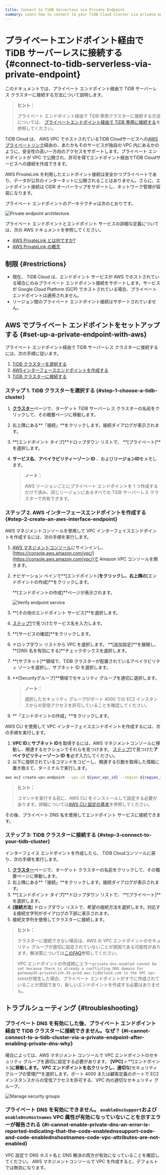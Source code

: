 ```yaml
---
title: Connect to TiDB Serverless via Private Endpoint
summary: Learn how to connect to your TiDB Cloud cluster via private endpoint.
---
```


# プライベートエンドポイント経由で TiDB サーバーレスに接続する {#connect-to-tidb-serverless-via-private-endpoint}

このドキュメントでは、プライベート エンドポイント経由で TiDB サーバーレス クラスターに接続する方法について説明します。

> **ヒント：**
>
> プライベート エンドポイント経由で TiDB 専用クラスターに接続する方法については、 [プライベートエンドポイント経由で TiDB 専用に接続する](/tidb-cloud/set-up-private-endpoint-connections.md)を参照してください。

TiDB Cloud は、 AWS VPC でホストされているTiDB Cloudサービスへの[AWS プライベートリンク](https://aws.amazon.com/privatelink/?privatelink-blogs.sort-by=item.additionalFields.createdDate&#x26;privatelink-blogs.sort-order=desc)経由の、あたかもそのサービスが独自の VPC 内にあるかのように、安全性の高い一方向のアクセスをサポートします。プライベート エンドポイントが VPC で公開され、許可を得てエンドポイント経由でTiDB Cloudサービスへの接続を作成できます。

AWS PrivateLink を利用したエンドポイント接続は安全かつプライベートであり、データが公共のインターネットに公開されることはありません。さらに、エンドポイント接続は CIDR オーバーラップをサポートし、ネットワーク管理が容易になります。

プライベート エンドポイントのアーキテクチャは次のとおりです。

![Private endpoint architecture](/media/tidb-cloud/aws-private-endpoint-arch.png)

プライベート エンドポイントとエンドポイント サービスの詳細な定義については、次の AWS ドキュメントを参照してください。

-   [AWS PrivateLink とは何ですか?](https://docs.aws.amazon.com/vpc/latest/privatelink/what-is-privatelink.html)
-   [AWS PrivateLink の概念](https://docs.aws.amazon.com/vpc/latest/privatelink/concepts.html)

## 制限 {#restrictions}

-   現在、 TiDB Cloud は、エンドポイント サービスが AWS でホストされている場合にのみプライベート エンドポイント接続をサポートします。サービスが Google Cloud Platform (GCP) でホストされている場合、プライベート エンドポイントは適用されません。
-   リージョン間のプライベート エンドポイント接続はサポートされていません。

## AWS でプライベート エンドポイントをセットアップする {#set-up-a-private-endpoint-with-aws}

プライベート エンドポイント経由で TiDB サーバーレス クラスターに接続するには、次の手順に従います。

1.  [TiDB クラスターを選択する](#step-1-choose-a-tidb-cluster)
2.  [AWSインターフェースエンドポイントを作成する](#step-2-create-an-aws-interface-endpoint)
3.  [TiDB クラスターに接続する](#step-3-connect-to-your-tidb-cluster)

### ステップ 1. TiDB クラスターを選択する {#step-1-choose-a-tidb-cluster}

1.  [**クラスター**](https://tidbcloud.com/console/clusters)ページで、ターゲット TiDB サーバーレス クラスターの名前をクリックして、その概要ページに移動します。
2.  右上隅にある**「接続」**をクリックします。接続ダイアログが表示されます。
3.  **[エンドポイント タイプ]**ドロップダウン リストで、 **[プライベート]**を選択します。
4.  **サービス名**、**アベイラビリティーゾーン ID** 、および**リージョンID**をメモします。

    > **ノート：**
    >
    > AWS リージョンごとにプライベート エンドポイントを 1 つ作成するだけで済み、同じリージョンにあるすべての TiDB サーバーレス クラスターで共有できます。

### ステップ 2. AWS インターフェースエンドポイントを作成する {#step-2-create-an-aws-interface-endpoint}

<SimpleTab>
<div label="Use AWS Console">

AWS マネジメントコンソールを使用して VPC インターフェイスエンドポイントを作成するには、次の手順を実行します。

1.  [AWS マネジメントコンソール](https://aws.amazon.com/console/)にサインインし、 [https://console.aws.amazon.com/vpc/](https://console.aws.amazon.com/vpc/)で Amazon VPC コンソールを開きます。

2.  ナビゲーション ペインで**[エンドポイント]**をクリックし、右上隅の**[エンドポイントの作成]**をクリックします。

    **[エンドポイントの作成]**ページが表示されます。

    ![Verify endpoint service](/media/tidb-cloud/private-endpoint/create-endpoint-2.png)

3.  **[その他のエンドポイント サービス]**を選択します。

4.  [ステップ1](#step-1-choose-a-tidb-cluster)で見つけたサービス名を入力します。

5.  **[サービスの確認]**をクリックします。

6.  ドロップダウン リストから VPC を選択します。 **[追加設定]**を展開し、 **[DNS 名を有効にする]**チェックボックスを選択します。

7.  **[サブネット]**領域で、TiDB クラスターが配置されているアベイラビリティ ゾーンを選択し、サブネット ID を選択します。

8.  **[Securityグループ]**領域でセキュリティ グループを適切に選択します。

    > **ノート：**
    >
    > 選択したセキュリティ グループがポート 4000 での EC2 インスタンスからの受信アクセスを許可していることを確認してください。

9.  **「エンドポイントの作成」**をクリックします。

</div>
<div label="Use AWS CLI">

AWS CLI を使用して VPC インターフェイスエンドポイントを作成するには、次の手順を実行します。

1.  **VPC ID**と**サブネット ID**を取得するには、AWS マネジメントコンソールに移動し、関連するセクションでそれらを見つけます。 [ステップ1](#step-1-choose-a-tidb-cluster)で見つけた**アベイラビリティーゾーン ID を**必ず入力してください。
2.  以下に提供されているコマンドをコピーし、関連する引数を取得した情報に置き換えて、ターミナルで実行します。

```bash
aws ec2 create-vpc-endpoint --vpc-id ${your_vpc_id} --region ${region_id} --service-name ${service_name} --vpc-endpoint-type Interface --subnet-ids ${your_subnet_id}
```

> **ヒント：**
>
> コマンドを実行する前に、AWS CLI をインストールして設定する必要があります。詳細については[AWS CLI 設定の基本](https://docs.aws.amazon.com/cli/latest/userguide/cli-configure-quickstart.html)を参照してください。

</div>
</SimpleTab>

その後、プライベート DNS 名を使用してエンドポイント サービスに接続できます。

### ステップ 3: TiDB クラスターに接続する {#step-3-connect-to-your-tidb-cluster}

インターフェイス エンドポイントを作成したら、 TiDB Cloudコンソールに戻り、次の手順を実行します。

1.  [**クラスター**](https://tidbcloud.com/console/clusters)ページで、ターゲット クラスターの名前をクリックして、その概要ページに移動します。
2.  右上隅にある**「接続」**をクリックします。接続ダイアログが表示されます。
3.  **[エンドポイント タイプ]**ドロップダウン リストで、 **[プライベート]**を選択します。
4.  **[接続方法**] ドロップダウン リストで、希望の接続方法を選択します。対応する接続​​文字列がダイアログの下部に表示されます。
5.  接続文字列を使用してクラスターに接続します。

> **ヒント：**
>
> クラスターに接続できない場合は、AWS の VPC エンドポイントのセキュリティ グループが適切に設定されていないことが原因である可能性があります。解決策については[このFAQ](#troubleshooting)参照してください。
>
> VPC エンドポイントの作成時にエラー`private-dns-enabled cannot be set because there is already a conflicting DNS domain for gatewayXX-privatelink.XX.prod.aws.tidbcloud.com in the VPC vpc-XXXXX`が発生した場合、プライベート エンドポイントがすでに作成されていることが原因であり、新しいエンドポイントを作成する必要はありません。

## トラブルシューティング {#troubleshooting}

### プライベート DNS を有効にした後、プライベート エンドポイント経由で TiDB クラスターに接続できません。なぜ？ {#i-cannot-connect-to-a-tidb-cluster-via-a-private-endpoint-after-enabling-private-dns-why}

場合によっては、AWS マネジメント コンソールで VPC エンドポイントのセキュリティ グループを適切に設定する必要があります。 **[VPC]** &gt; **[エンドポイント]**に移動します。 VPC エンドポイントを右クリックし、適切な**[セキュリティ グループの管理]**を選択します。ポート 4000 または顧客定義のポートで EC2 インスタンスからの受信アクセスを許可する、VPC 内の適切なセキュリティ グループ。

![Manage security groups](/media/tidb-cloud/private-endpoint/manage-security-groups.png)

### プライベート DNS を有効にできません。 <code>enableDnsSupport</code>および<code>enableDnsHostnames</code> VPC 属性が有効になっていないことを示すエラーが報告される {#i-cannot-enable-private-dns-an-error-is-reported-indicating-that-the-code-enablednssupport-code-and-code-enablednshostnames-code-vpc-attributes-are-not-enabled}

VPC 設定で DNS ホスト名と DNS 解決の両方が有効になっていることを確認してください。 AWS マネジメントコンソールで VPC を作成すると、デフォルトでは無効になります。
